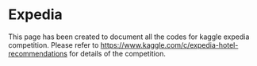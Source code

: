 # Expedia

This page has been created to document all the codes for kaggle expedia competition. Please refer to https://www.kaggle.com/c/expedia-hotel-recommendations for details of the competition. 
